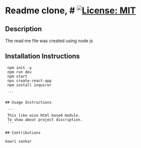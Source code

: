 # Readme clone, # [![License: MIT](https://img.shields.io/badge/License-MIT-yellow.svg)](https://opensource.org/licenses/MIT)  
  
  ## Description  

  The read me file was created using node js 
  
  ## Installation Instructions 

   ``` 
    npm init -y
    npm run dev 
    npm start
    npx create-react-app
    npm install inquirer

    ```

  ## Usage Instructions 

    ```
    This like wise Html based module.
    To show about project discription. 
    ```

  ## Contributions 
  
  Gowri sankar
  